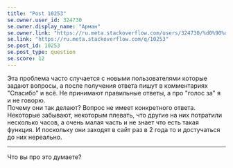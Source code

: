 ```yaml
---
title: "Post 10253"
se.owner.user_id: 324730
se.owner.display_name: "Арман"
se.owner.link: "https://ru.meta.stackoverflow.com/users/324730/%d0%90%d1%80%d0%bc%d0%b0%d0%bd"
se.link: "https://ru.meta.stackoverflow.com/q/10253"
se.post_id: 10253
se.post_type: question
se.score: 12
---
```

<p>Эта проблема часто случается с новыми пользователями которые задают вопросы, а после получения ответа пишут в комментариях "Спасибо" и всё. Не принимают правильные ответы, а про "голос за" я и не говорю.<br>
Почему они так делают? Вопрос не имеет конкретного ответа․ Некоторые забывают, некоторым плевать, что другие на них потратили несколько часов, а очень малая часть и не знает что есть такая функция. И поскольку они заходят в сайт раз в 2 года то и достучаться до них нереально.</p>

<hr>

<p>Что вы про это думаeте?</p>
